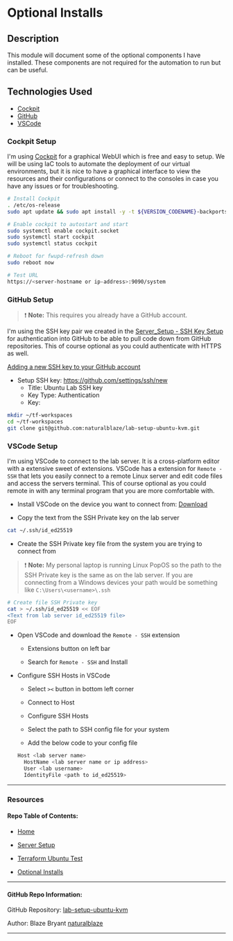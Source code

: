 # Optional Installs

## Description

This module will document some of the optional components I have installed. These components are not required for the automation to run but can be useful.


## Technologies Used

- [Cockpit](https://cockpit-project.org/)
- [GitHub](https://github.com/)
- [VSCode](https://code.visualstudio.com/)


### Cockpit Setup

I'm using [Cockpit](https://cockpit-project.org/) for a graphical WebUI which is free and easy to setup. We will be using IaC tools to automate the deployment of our virtual environments, but it is nice to have a graphical interface to view the resources and their configurations or connect to the consoles in case you have any issues or for troubleshooting.

```bash
# Install Cockpit
. /etc/os-release
sudo apt update && sudo apt install -y -t ${VERSION_CODENAME}-backports cockpit cockpit-machines

# Enable cockpit to autostart and start
sudo systemctl enable cockpit.socket
sudo systemctl start cockpit
sudo systemctl status cockpit

# Reboot for fwupd-refresh down
sudo reboot now

# Test URL
https://<server-hostname or ip-address>:9090/system
```

### GitHub Setup

> :exclamation: **Note:** This requires you already have a GitHub account.

I'm using the SSH key pair we created in the [Server_Setup - SSH Key Setup](./Server_Setup.md.md#SSH-Key-Setup) for authentication into GitHub to be able to pull code down from GitHub repositories. This of course optional as you could authenticate with HTTPS as well.


[Adding a new SSH key to your GitHub account](https://docs.github.com/en/authentication/connecting-to-github-with-ssh/adding-a-new-ssh-key-to-your-github-account)

- Setup SSH key: https://github.com/settings/ssh/new
    - Title: Ubuntu Lab SSH key
    - Key Type: Authentication
    - Key: 

```bash
mkdir ~/tf-workspaces
cd ~/tf-workspaces
git clone git@github.com:naturalblaze/lab-setup-ubuntu-kvm.git
```

### VSCode Setup

I'm using VSCode to connect to the lab server. It is a cross-platform editor with a extensive sweet of extensions. VSCode has a extension for `Remote - SSH` that lets you easily connect to a remote Linux server and edit code files and access the servers terminal. This of course optional as you could remote in with any terminal program that you are more comfortable with.

- Install VSCode on the device you want to connect from: [Download](https://code.visualstudio.com/Download)

- Copy the text from the SSH Private key on the lab server

```bash
cat ~/.ssh/id_ed25519
```

- Create the SSH Private key file from the system you are trying to connect from

> :exclamation: **Note:** My personal laptop is running Linux PopOS so the path to the SSH Private key is the same as on the lab server.  If you are connecting from a Windows devices your path would be something like `C:\Users\<username>\.ssh`

```bash
# Create file SSH Private key
cat > ~/.ssh/id_ed25519 << EOF
<Text from lab server id_ed25519 file>
EOF
```


- Open VSCode and download the `Remote - SSH` extension

  - Extensions button on left bar

  - Search for `Remote - SSH` and Install

- Configure SSH Hosts in VSCode

  - Select `><`  button in bottom left corner

  - Connect to Host

  - Configure SSH Hosts

  - Select the path to SSH config file for your system

  - Add the below code to your config file

  ```bash
  Host <lab server name>
    HostName <lab server name or ip address>
    User <lab username>
    IdentityFile <path to id_ed25519>
  ```

-----


### Resources

#### Repo Table of Contents:

- [Home](./README.md)

- [Server Setup](./Server_Setup.md)

- [Terraform Ubuntu Test](./Terraform_Ubuntu_Test.md)

- [Optional Installs](./Terraform_Ubuntu_Test.md)

-----


#### GitHub Repo Information:

GitHub Repository: [lab-setup-ubuntu-kvm](https://github.com/naturalblaze/lab-setup-ubuntu-kvm)

Author: Blaze Bryant [naturalblaze](https://github.com/naturalblaze)

-----
